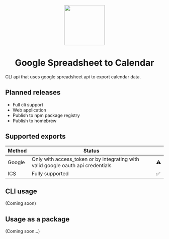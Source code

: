 <p align="center">
    <img src="https://user-images.githubusercontent.com/59520975/218352265-fe2009e2-87ef-4913-a8f7-4b2451f04f88.png" height="128">
    <h1 align="center">Google Spreadsheet to Calendar</h1>
</p>

CLI api that uses google spreadsheet api to export calendar data.

## Planned releases

- Full cli support
- Web application
- Publish to npm package registry
- Publish to homebrew

## Supported exports

| Method | Status                                                                           |     |
| ------ | -------------------------------------------------------------------------------- | --- |
| Google | Only with access_token or by integrating with valid google oauth api credentials | ⚠️  |
| ICS    | Fully supported                                                                  | ✅  |

## CLI usage

(Coming soon)

## Usage as a package

(Coming soon...)
